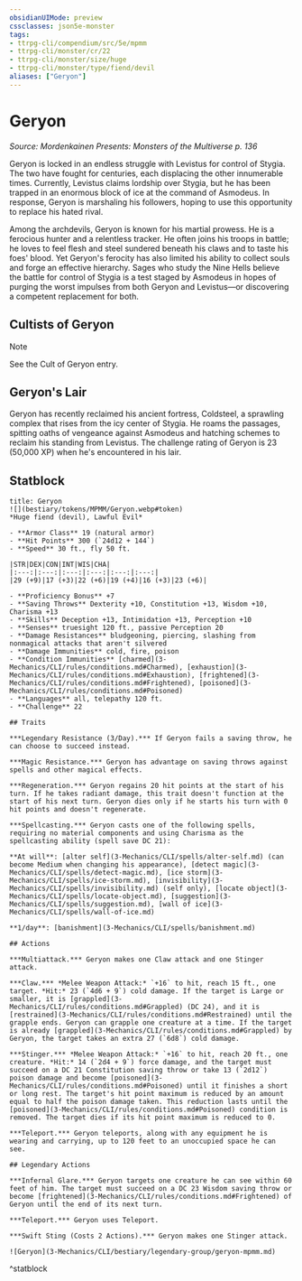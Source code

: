 ```yaml
---
obsidianUIMode: preview
cssclasses: json5e-monster
tags:
- ttrpg-cli/compendium/src/5e/mpmm
- ttrpg-cli/monster/cr/22
- ttrpg-cli/monster/size/huge
- ttrpg-cli/monster/type/fiend/devil
aliases: ["Geryon"]
---
```

# Geryon
*Source: Mordenkainen Presents: Monsters of the Multiverse p. 136*  

Geryon is locked in an endless struggle with Levistus for control of Stygia. The two have fought for centuries, each displacing the other innumerable times. Currently, Levistus claims lordship over Stygia, but he has been trapped in an enormous block of ice at the command of Asmodeus. In response, Geryon is marshaling his followers, hoping to use this opportunity to replace his hated rival.

Among the archdevils, Geryon is known for his martial prowess. He is a ferocious hunter and a relentless tracker. He often joins his troops in battle; he loves to feel flesh and steel sundered beneath his claws and to taste his foes' blood. Yet Geryon's ferocity has also limited his ability to collect souls and forge an effective hierarchy. Sages who study the Nine Hells believe the battle for control of Stygia is a test staged by Asmodeus in hopes of purging the worst impulses from both Geryon and Levistus—or discovering a competent replacement for both.

## Cultists of Geryon

> [!note]
> See the Cult of Geryon entry.

## Geryon's Lair

Geryon has recently reclaimed his ancient fortress, Coldsteel, a sprawling complex that rises from the icy center of Stygia. He roams the passages, spitting oaths of vengeance against Asmodeus and hatching schemes to reclaim his standing from Levistus. The challenge rating of Geryon is 23 (50,000 XP) when he's encountered in his lair.

## Statblock

```ad-statblock
title: Geryon
![](bestiary/tokens/MPMM/Geryon.webp#token)
*Huge fiend (devil), Lawful Evil*

- **Armor Class** 19 (natural armor)
- **Hit Points** 300 (`24d12 + 144`)
- **Speed** 30 ft., fly 50 ft.

|STR|DEX|CON|INT|WIS|CHA|
|:---:|:---:|:---:|:---:|:---:|:---:|
|29 (+9)|17 (+3)|22 (+6)|19 (+4)|16 (+3)|23 (+6)|

- **Proficiency Bonus** +7
- **Saving Throws** Dexterity +10, Constitution +13, Wisdom +10, Charisma +13
- **Skills** Deception +13, Intimidation +13, Perception +10
- **Senses** truesight 120 ft., passive Perception 20
- **Damage Resistances** bludgeoning, piercing, slashing from nonmagical attacks that aren't silvered
- **Damage Immunities** cold, fire, poison
- **Condition Immunities** [charmed](3-Mechanics/CLI/rules/conditions.md#Charmed), [exhaustion](3-Mechanics/CLI/rules/conditions.md#Exhaustion), [frightened](3-Mechanics/CLI/rules/conditions.md#Frightened), [poisoned](3-Mechanics/CLI/rules/conditions.md#Poisoned)
- **Languages** all, telepathy 120 ft.
- **Challenge** 22

## Traits

***Legendary Resistance (3/Day).*** If Geryon fails a saving throw, he can choose to succeed instead.

***Magic Resistance.*** Geryon has advantage on saving throws against spells and other magical effects.

***Regeneration.*** Geryon regains 20 hit points at the start of his turn. If he takes radiant damage, this trait doesn't function at the start of his next turn. Geryon dies only if he starts his turn with 0 hit points and doesn't regenerate.

***Spellcasting.*** Geryon casts one of the following spells, requiring no material components and using Charisma as the spellcasting ability (spell save DC 21):

**At will**: [alter self](3-Mechanics/CLI/spells/alter-self.md) (can become Medium when changing his appearance), [detect magic](3-Mechanics/CLI/spells/detect-magic.md), [ice storm](3-Mechanics/CLI/spells/ice-storm.md), [invisibility](3-Mechanics/CLI/spells/invisibility.md) (self only), [locate object](3-Mechanics/CLI/spells/locate-object.md), [suggestion](3-Mechanics/CLI/spells/suggestion.md), [wall of ice](3-Mechanics/CLI/spells/wall-of-ice.md)

**1/day**: [banishment](3-Mechanics/CLI/spells/banishment.md)

## Actions

***Multiattack.*** Geryon makes one Claw attack and one Stinger attack.

***Claw.*** *Melee Weapon Attack:* `+16` to hit, reach 15 ft., one target. *Hit:* 23 (`4d6 + 9`) cold damage. If the target is Large or smaller, it is [grappled](3-Mechanics/CLI/rules/conditions.md#Grappled) (DC 24), and it is [restrained](3-Mechanics/CLI/rules/conditions.md#Restrained) until the grapple ends. Geryon can grapple one creature at a time. If the target is already [grappled](3-Mechanics/CLI/rules/conditions.md#Grappled) by Geryon, the target takes an extra 27 (`6d8`) cold damage.

***Stinger.*** *Melee Weapon Attack:* `+16` to hit, reach 20 ft., one creature. *Hit:* 14 (`2d4 + 9`) force damage, and the target must succeed on a DC 21 Constitution saving throw or take 13 (`2d12`) poison damage and become [poisoned](3-Mechanics/CLI/rules/conditions.md#Poisoned) until it finishes a short or long rest. The target's hit point maximum is reduced by an amount equal to half the poison damage taken. This reduction lasts until the [poisoned](3-Mechanics/CLI/rules/conditions.md#Poisoned) condition is removed. The target dies if its hit point maximum is reduced to 0.

***Teleport.*** Geryon teleports, along with any equipment he is wearing and carrying, up to 120 feet to an unoccupied space he can see.

## Legendary Actions

***Infernal Glare.*** Geryon targets one creature he can see within 60 feet of him. The target must succeed on a DC 23 Wisdom saving throw or become [frightened](3-Mechanics/CLI/rules/conditions.md#Frightened) of Geryon until the end of its next turn.

***Teleport.*** Geryon uses Teleport.

***Swift Sting (Costs 2 Actions).*** Geryon makes one Stinger attack.

![Geryon](3-Mechanics/CLI/bestiary/legendary-group/geryon-mpmm.md)
```
^statblock